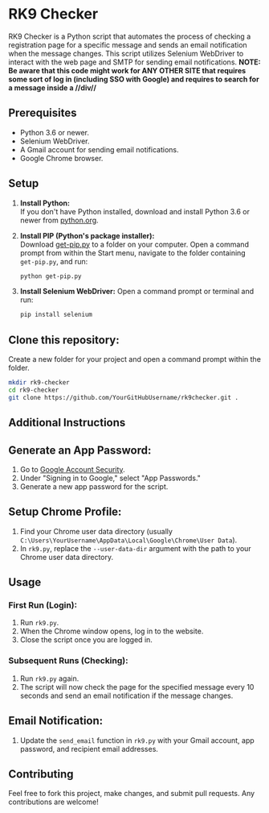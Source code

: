 # RK9 Checker

RK9 Checker is a Python script that automates the process of checking a registration page for a specific message and sends an email notification when the message changes. This script utilizes Selenium WebDriver to interact with the web page and SMTP for sending email notifications.
**NOTE: Be aware that this code might work for ANY OTHER SITE that requires some sort of log in (including SSO with Google) and requires to search for a message inside a //div//**

## Prerequisites

- Python 3.6 or newer.
- Selenium WebDriver.
- A Gmail account for sending email notifications.
- Google Chrome browser.

## Setup

1. **Install Python:**  
   If you don't have Python installed, download and install Python 3.6 or newer from [python.org](https://www.python.org/downloads/).

2. **Install PIP (Python's package installer):**  
   Download [get-pip.py](https://bootstrap.pypa.io/get-pip.py) to a folder on your computer.
   Open a command prompt from within the Start menu, navigate to the folder containing `get-pip.py`, and run:
   ```bash
   python get-pip.py

3. **Install Selenium WebDriver:**
   Open a command prompt or terminal and run:
   ```bash
   pip install selenium

## Clone this repository:
Create a new folder for your project and open a command prompt within the folder.

```bash
mkdir rk9-checker
cd rk9-checker
git clone https://github.com/YourGitHubUsername/rk9checker.git .
```

## Additional Instructions

## Generate an App Password:
1. Go to [Google Account Security](https://myaccount.google.com/security).
2. Under "Signing in to Google," select "App Passwords."
3. Generate a new app password for the script.

## Setup Chrome Profile:
1. Find your Chrome user data directory (usually `C:\Users\YourUsername\AppData\Local\Google\Chrome\User Data`).
2. In `rk9.py`, replace the `--user-data-dir` argument with the path to your Chrome user data directory.

## Usage

### First Run (Login):
1. Run `rk9.py`.
2. When the Chrome window opens, log in to the website.
3. Close the script once you are logged in.

### Subsequent Runs (Checking):
1. Run `rk9.py` again.
2. The script will now check the page for the specified message every 10 seconds and send an email notification if the message changes.

## Email Notification:
1. Update the `send_email` function in `rk9.py` with your Gmail account, app password, and recipient email addresses.

## Contributing
Feel free to fork this project, make changes, and submit pull requests. Any contributions are welcome!
